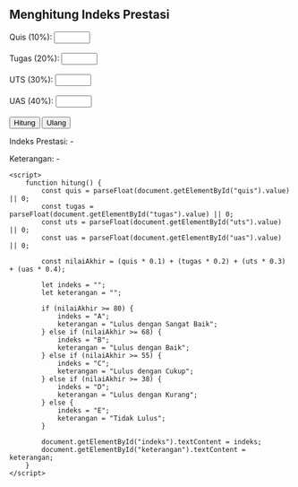 <html lang="en">
<head>
    <meta charset="UTF-8">
    <meta name="viewport" content="width=device-width, initial-scale=1.0">
    <title>TUGAS PERTEMUAN 18</title>
</head>
<body>
    <h2>Menghitung Indeks Prestasi</h2>
    <form id="form">
        <label>Quis (10%): </label>
        <input type="number" id="quis" min="0" max="100" required><br><br>
        <label>Tugas (20%): </label>
        <input type="number" id="tugas" min="0" max="100" required><br><br>
        <label>UTS (30%): </label>
        <input type="number" id="uts" min="0" max="100" required><br><br>
        <label>UAS (40%): </label>
        <input type="number" id="uas" min="0" max="100" required><br><br>
        <button type="button" onclick="hitung()">Hitung</button>
        <button type="reset">Ulang</button>
    </form>
    <p>Indeks Prestasi: <span id="indeks">-</span></p>
    <p>Keterangan: <span id="keterangan">-</span></p>

    <script>
        function hitung() {
            const quis = parseFloat(document.getElementById("quis").value) || 0;
            const tugas = parseFloat(document.getElementById("tugas").value) || 0;
            const uts = parseFloat(document.getElementById("uts").value) || 0;
            const uas = parseFloat(document.getElementById("uas").value) || 0;

            const nilaiAkhir = (quis * 0.1) + (tugas * 0.2) + (uts * 0.3) + (uas * 0.4);

            let indeks = "";
            let keterangan = "";

            if (nilaiAkhir >= 80) {
                indeks = "A";
                keterangan = "Lulus dengan Sangat Baik";
            } else if (nilaiAkhir >= 68) {
                indeks = "B";
                keterangan = "Lulus dengan Baik";
            } else if (nilaiAkhir >= 55) {
                indeks = "C";
                keterangan = "Lulus dengan Cukup";
            } else if (nilaiAkhir >= 38) {
                indeks = "D";
                keterangan = "Lulus dengan Kurang";
            } else {
                indeks = "E";
                keterangan = "Tidak Lulus";
            }

            document.getElementById("indeks").textContent = indeks;
            document.getElementById("keterangan").textContent = keterangan;
        }
    </script>
</body>
</html>
